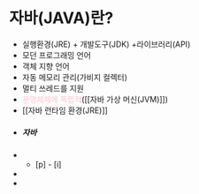 # 자바(JAVA)란?
- 실행환경(JRE) + 개발도구(JDK) +라이브러리(API)
- 모던 프로그래밍 언어
- 객체 지향 언어
- 자동 메모리 관리(가비지 컬렉터)
- 멀티 쓰레드를 지원
- <span style="color:pink">운영체제에 독립적</span>([[자바 가상 머신(JVM)]])
- [[자바 런타임 환경(JRE)]]
- ##### 자바
- - [p] - [i]  
- 
- 